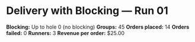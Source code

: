 # Delivery with Blocking — Run 01

**Blocking:** Up to hole 0 (no blocking)
**Groups:** 45
**Orders placed:** 14
**Orders failed:** 0
**Runners:** 3
**Revenue per order:** $25.00